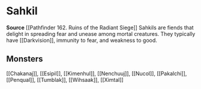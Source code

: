 ﻿---
id: '333'
name: Sahkil
rarity: Common
source: '[[DATABASE/source/Pathfinder 162. Ruins of the Radiant Siege|Pathfinder #162:
  Ruins of the Radiant Siege]]'
trait:
- Sahkil
type: Trait

---
# Sahkil

**Source** [[Pathfinder 162. Ruins of the Radiant Siege]]
Sahkils are fiends that delight in spreading fear and unease among mortal creatures. They typically have [[Darkvision]], immunity to fear, and weakness to good.

## Monsters

[[Chakanaj]], [[Esipil]], [[Kimenhul]], [[Nenchuuj]], [[Nucol]], [[Pakalchi]], [[Penqual]], [[Tumblak]], [[Wihsaak]], [[Ximtal]]